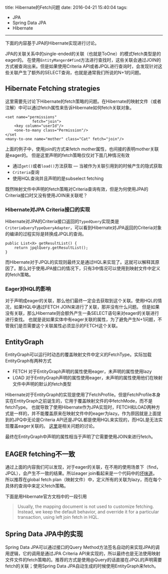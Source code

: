 title: Hibernate的Fetch问题
date: 2016-04-21 15:40:04
tags:
- JPA
- Spring Data JPA
- Hibernate
---

下面的内容基于JPA的Hibernate实现进行讨论。

JPA的关联关系中的single-ended的关联（也就是ToOne）的模式fetch类型是的eager的。 在使用`EntityMangerd#find`方法进行查找时，这些关联会通过JOIN的方式被查询出来。但是如果使用Criteria API或者JPQL进行查询时，会发现针对这些关联产生了额外的SELECT查询，也就是通常我们所说的N+1的问题。

<!-- more -->

## Hibernate Fetching strategies

这里需要先讨论下Hibernate的fetch策略的问题。在Hibernate的映射文件（或者注解）中可以通过fetch属性来告诉Hibernate如何fetch关联对象。

```
<set name="permissions"
            fetch="join">
    <key column="userId"/>
    <one-to-many class="Permission"/>
</set
<many-to-one name="mother" class="Cat" fetch="join"/>
```

上面的例子中，使用join的方式来fetch mother属性，也间接的表明mother关联是eager的。 但是这里声明的fetch策略仅仅对下面几种情况有效

- 通过`get()`或者`load()`方法获取
— 当被作为关联引用到的时候产生的隐式获取
- `Criteria`查询
- 使用HQL查询并且声明的是subselect fetching

既然映射文件中声明的fetch策略对Criteria查询有效，但是为何使用JPA的Criteria接口时又没有使用JOIN来关联呢？

### Hibernate对JPA Criteria接口的实现

Hibernate对JPA的Criteria接口返回的`TypedQuery`实现类是`CriteriaQueryTypeQueryAdapter`，可以看到Hibernate对JPA返回的Criteria对象的编译的过程实际是转换成JPQL的查询。

```
public List<X> getResultList() {
	return jpqlQuery.getResultList();
}
```

而Hibernate对于JPQL的实现则最终又是通过HQL来实现了。这就可以解释其原因了。那么对于使用JPA接口的情况下，只有3中情况可以使用到映射文件中定义的fetch策略。

### Eager对HQL的影响

对于声明成eager的关联，那么他们最终一定会去获取到这个关联。使用HQL的情况，如果HQL中通过FETCH JOIN来进行了关联，那并没有什么问题。 但是如果没有关联，那么Hibernate则会额外产生一条SELECT语句来对eager的关联进行进行查找。 也就是说如果实体中有eager关联的属性，为了避免产生N+1问题，不管我们是否需要这个关联属性必须显示的FETCH这个关联。

## EntityGraph

EntityGraph可以运行时动态的覆盖映射文件中定义的FetchType。实际加载EntityGraph有两种方式

- FETCH 对于EntityGraph声明的属性使用eager，未声明的属性使用lazy
- LOAD  对于EntityGraph声明的属性使用eager，未声明的属性使用他们在映射文件中声明的默认的fetch类型

Hibernate对于EntityGraph的实现是使用了FetchProfile。但是FetchProfile本身实在EntityGraph之前诞生的，它用于覆盖映射文件的中fetchMode，而不是fetchType。 也就导致了使用Hibernate作为JPA实现时，FETCH和LOAD两种方式是一样的，并不能覆盖原来在映射文件中的eager为lazy。作为原因就是上面提到的JPQ中无论是Criteria API还是JPQL都是使用HQL来实现的，而HQL是无法实现覆盖eager关联的。 [这里][1]是相关问题的讨论。

最终在EntityGraph中声明的属性相当于声明了它需要使用JOIN来进行fetch。

## EAGER fetching不一致

通过上面的内容我们可以发现，对于eager的关联，在不用的使用场景下（find，JPQL），会产生不一致的结果。所以eager join看起来是一个代码中的[坏味道][2]。 所以推荐在global fetch plan（映射文件）中，定义所有的关联为lazy，而在每个具体的查询中来定义fetch策略。

下面是用Hibernate官方文档中的一段引用

> Usually, the mapping document is not used to customize fetching. Instead, we keep the default behavior, and override it for a particular transaction, using left join fetch in HQL.

## Spring Data JPA中的实现

Spring Data JPA可以通过接口的Query Method方法签名自动的来实现JPA的调用逻辑，它的调用是通过JPA Criteria API来实现的，所以最终也是无法使用映射文件文件的fetch策略的。推荐的方式是使用@Query的话直接在JPQL的声明需要fetch的关联；使用Spring Data JPA自动生成的时候使用EntityGraph来fetch。


[1]: https://hibernate.atlassian.net/browse/HHH-8776
[2]: https://dzone.com/articles/eager-fetching-code-smell